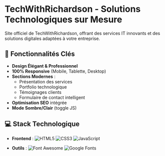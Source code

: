 # TechWithRichardson - Solutions Technologiques sur Mesure


Site officiel de TechWithRichardson, offrant des services IT innovants et des solutions digitales adaptées à votre entreprise.

## 🚀 Fonctionnalités Clés

- **Design Élégant & Professionnel**
- **100% Responsive** (Mobile, Tablette, Desktop)
- **Sections Modernes** :
  - Présentation des services
  - Portfolio technologique
  - Témoignages clients
  - Formulaire de contact intelligent
- **Optimisation SEO** intégrée
- **Mode Sombre/Clair** (toggle JS)

## 💻 Stack Technologique

- **Frontend** :
  ![HTML5](https://img.shields.io/badge/-HTML5-E34F26?logo=html5&logoColor=white)
  ![CSS3](https://img.shields.io/badge/-CSS3-1572B6?logo=css3&logoColor=white)
  ![JavaScript](https://img.shields.io/badge/-JavaScript-F7DF1E?logo=javascript&logoColor=black)

- **Outils** :
  ![Font Awesome](https://img.shields.io/badge/-Font%20Awesome-528DD7?logo=font-awesome&logoColor=white)
  ![Google Fonts](https://img.shields.io/badge/-Google%20Fonts-4285F4?logo=google-fonts&logoColor=white)

